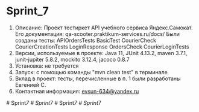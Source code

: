 # Sprint_7

1. Описание: Проект тестиркет API учебного сервиса Яндекс.Самокат. Его документация: qa-scooter.praktikum-services.ru/docs/
Были созданы тесты:
   APIOrdersTests
   BasicTest
   CourierCheck
   CourierCreationTests
   LoginResponse
   OrdersCheck
   CourierLoginTests
3. Версии, используемые в проекте: Java 11, JUnit 4.13.2, maven 3.7.1, junit-jupiter 5.8.2, mockito 3.12.4, jacoco 0.8.7
3. Установка: не требуется
4. Запуск: с помощью команды "mvn clean test" в терминале
5. Вклад в проект: тесты, перечисленные в п. 1 были разработаны Евгенией С.
6. Контактная информация: evsun-634@yandex.ru

#   S p r i n t _ 7 
 
 
#   S p r i n t _ 7  
 #   S p r i n t _ 7  
 #   S p r i n t _ 7  
 